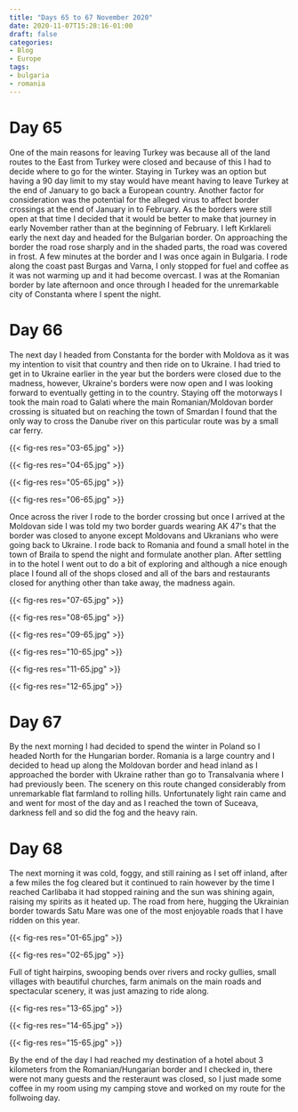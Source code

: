 ```yaml
---
title: "Days 65 to 67 November 2020"
date: 2020-11-07T15:28:16-01:00
draft: false
categories:
- Blog
- Europe
tags:
- bulgaria
- romania
---
```


# Day 65

One of the main reasons for leaving Turkey was because all of the land routes to the East from Turkey were closed and because of this I had to decide where to go for the winter. Staying in Turkey was an option but having a 90 day limit to my stay would have meant having to leave Turkey at the end of January to go back a European country. Another factor for consideration was the potential for the alleged virus to affect border crossings at the end of January in to February. As the borders were still open at that time I decided that it would be better to make that journey in early November rather than at the beginning of February. I left Kırklareli early the next day and headed for the Bulgarian border. On approaching the border the road rose sharply and in the shaded parts, the road was covered in frost. A few minutes at the border and I was once again in Bulgaria. I rode along the coast past Burgas and Varna, I only stopped for fuel and coffee as it was not warming up and it had become overcast. I was at the Romanian border by late afternoon and once through I headed for the unremarkable city of Constanta where I spent the night.

<!--more-->

# Day 66

The next day I headed from Constanta for the border with Moldova as it was my intention to visit that country and then ride on to Ukraine. I had tried to get in to Ukraine earlier in the year but the borders were closed due to the madness, however, Ukraine's borders were now open and I was looking forward to eventually getting in to the country. Staying off the motorways I took the main road to Galati where the main Romanian/Moldovan border crossing is situated but on reaching the town of Smardan I found that the only way to cross the Danube river on this particular route was by a small car ferry.

{{< fig-res res="03-65.jpg" >}}

{{< fig-res res="04-65.jpg" >}}

{{< fig-res res="05-65.jpg" >}}

{{< fig-res res="06-65.jpg" >}}

Once across the river I rode to the border crossing but once I arrived at the Moldovan side I was told my two border guards wearing AK 47's that the border was closed to anyone except Moldovans and Ukranians who were going back to Ukraine. I rode back to Romania and found a small hotel in the town of Braila to spend the night and formulate another plan. After settling in to the hotel I went out to do a bit of exploring and although a nice enough place I found all of the shops closed and all of the bars and restaurants closed for anything other than take away, the madness again.

{{< fig-res res="07-65.jpg" >}}

{{< fig-res res="08-65.jpg" >}}

{{< fig-res res="09-65.jpg" >}}

{{< fig-res res="10-65.jpg" >}}

{{< fig-res res="11-65.jpg" >}}

{{< fig-res res="12-65.jpg" >}}

# Day 67

By the next morning I had decided to spend the winter in Poland so I headed North for the Hungarian border. Romania is a large country and I decided to head up along the Moldovan border and head inland as I approached the border with Ukraine rather than go to Transalvania where I had previously been. The scenery on this route changed considerably from unremarkable flat farmland to rolling hills. Unfortunately light rain came and and went for most of the day and as I reached the town of Suceava, darkness fell and so did the fog and the heavy rain. 

# Day 68

The next morning it was cold, foggy, and still raining as I set off inland, after a few miles the fog cleared but it continued to rain however by the time I reached Carlibaba it had stopped raining and the sun was shining again, raising my spirits as it heated up. The road from here, hugging the Ukrainian border towards Satu Mare was one of the most enjoyable roads that I have ridden on this year. 

{{< fig-res res="01-65.jpg" >}}

{{< fig-res res="02-65.jpg" >}}

Full of tight hairpins, swooping bends over rivers and rocky gullies, small villages with beautiful churches, farm animals on the main roads and spectacular scenery, it was just amazing to ride along.

{{< fig-res res="13-65.jpg" >}}

{{< fig-res res="14-65.jpg" >}}

{{< fig-res res="15-65.jpg" >}}

By the end of the day I had reached my destination of a hotel about 3 kilometers from the Romanian/Hungarian border and I checked in, there were not many guests and the resteraunt was closed, so I just made some coffee in my room using my camping stove and worked on my route for the follwoing day.